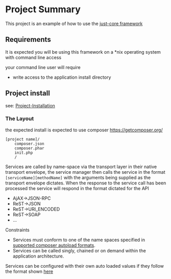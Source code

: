 # Project Summary

This project is an example of how to use the [just-core framework](https://chglongstone.github.io/just-core) 

## Requirements 

It is expected you will be using this framework on a *nix operating system with command line access

your command line user will require 
  - write access to the application install directory

## Project install

see: [Project-Installation](Project-Installation)

### The Layout

the expected install is expected to use composer https://getcomposer.org/


```
[project name]/
	composer.json
	composer.phar
	init.php
	/
```

Services are called by name-space via the transport layer in their native transport envelope, the service manager then calls the service in the format 
`[serviceName][methodName]` with the arguments being supplied as the transport envelope dictates. When the response to the service call has been processed 
the service will respond in the format dictated for the API 
 * AjAX->JSON-RPC
 * ReST->JSON
 * ReST->URI_ENCODED
 * ReST->SOAP
 * ...

Constraints

* Services must conform to one of the name spaces specified in [supported composer autoload formats](https://getcomposer.org/doc/04-schema.md#autoload).
* Services can be called singly, chained or on demand within the application architecture.

Services can be configured with their own auto loaded values if they follow the format shown [here](https://github.com/CHGLongStone/just-core-stub/wiki#application-configuration)
